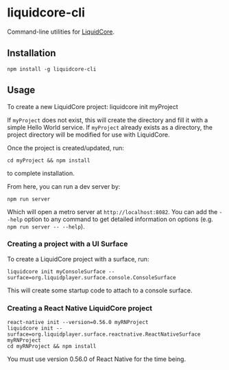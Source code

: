 # liquidcore-cli

Command-line utilities for [LiquidCore](https://github.com/LiquidPlayer/LiquidCore).

## Installation
    npm install -g liquidcore-cli

## Usage

To create a new LiquidCore project:
    liquidcore init myProject
    
If `myProject` does not exist, this will create the directory and fill it with a simple
Hello World service.  If `myProject` already exists as a directory, the project directory
will be modified for use with LiquidCore.

Once the project is created/updated, run:

    cd myProject && npm install
    
to complete installation.

From here, you can run a dev server by:

    npm run server

Which will open a metro server at `http://localhost:8082`.  You can add the `--help` option to any
command to get detailed information on options (e.g. `npm run server -- --help`).

### Creating a project with a UI Surface

To create a LiquidCore project with a surface, run:

    liquidcore init myConsoleSurface --surface=org.liquidplayer.surface.console.ConsoleSurface
    
This will create some startup code to attach to a console surface.

### Creating a React Native LiquidCore project

    react-native init --version=0.56.0 myRNProject
    liquidcore init --surface=org.liquidplayer.surface.reactnative.ReactNativeSurface myRNProject
    cd myRNProject && npm install
    
You must use version 0.56.0 of React Native for the time being.

